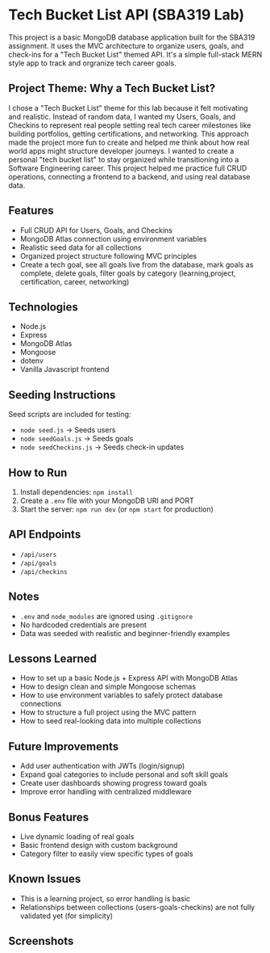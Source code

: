 # Tech Bucket List API (SBA319 Lab)

This project is a basic MongoDB database application built for the SBA319 assignment. It uses the MVC architecture to organize users, goals, and check-ins for a "Tech Bucket List" themed API. It's a simple full-stack MERN style app to track and orgranize tech career goals.

## Project Theme: Why a Tech Bucket List?
I chose a "Tech Bucket List" theme for this lab because it felt motivating and realistic. Instead of random data, I wanted my Users, Goals, and Checkins to represent real people setting real tech career milestones like building portfolios, getting certifications, and networking.  This approach made the project more fun to create and helped me think about how real world apps might structure developer journeys. I wanted to create a personal "tech bucket list" to stay organized while transitioning into a Software Engineering career. This project helped me practice full CRUD operations, connecting a frontend to a backend, and using real database data.

## Features
- Full CRUD API for Users, Goals, and Checkins
- MongoDB Atlas connection using environment variables
- Realistic seed data for all collections
- Organized project structure following MVC principles
- Create a tech goal, see all goals live from the database, mark goals as complete, delete goals, filter goals by category (learning,project, certification, career, networking)

## Technologies
- Node.js
- Express
- MongoDB Atlas
- Mongoose
- dotenv
- Vanilla Javascript frontend

## Seeding Instructions
Seed scripts are included for testing:
- `node seed.js` → Seeds users
- `node seedGoals.js` → Seeds goals
- `node seedCheckins.js` → Seeds check-in updates

## How to Run
1. Install dependencies: `npm install`
2. Create a `.env` file with your MongoDB URI and PORT
3. Start the server: `npm run dev` (or `npm start` for production)

## API Endpoints
- `/api/users`
- `/api/goals`
- `/api/checkins`

## Notes
- `.env` and `node_modules` are ignored using `.gitignore`
- No hardcoded credentials are present
- Data was seeded with realistic and beginner-friendly examples

## Lessons Learned
- How to set up a basic Node.js + Express API with MongoDB Atlas
- How to design clean and simple Mongoose schemas
- How to use environment variables to safely protect database connections
- How to structure a full project using the MVC pattern
- How to seed real-looking data into multiple collections

## Future Improvements
- Add user authentication with JWTs (login/signup)
- Expand goal categories to include personal and soft skill goals
- Create user dashboards showing progress toward goals
- Improve error handling with centralized middleware

## Bonus Features
- Live dynamic loading of real goals
- Basic frontend design with custom background
- Category filter to easily view specific types of goals

## Known Issues
- This is a learning project, so error handling is basic
- Relationships between collections (users-goals-checkins) are not fully validated yet (for simplicity)

## Screenshots